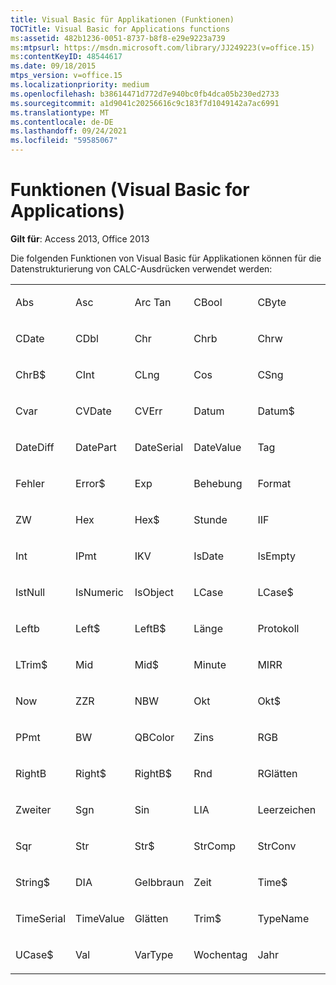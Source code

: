 ```yaml
---
title: Visual Basic für Applikationen (Funktionen)
TOCTitle: Visual Basic for Applications functions
ms:assetid: 482b1236-0051-8737-b8f8-e29e9223a739
ms:mtpsurl: https://msdn.microsoft.com/library/JJ249223(v=office.15)
ms:contentKeyID: 48544617
ms.date: 09/18/2015
mtps_version: v=office.15
ms.localizationpriority: medium
ms.openlocfilehash: b38614471d772d7e940bc0fb4dca05b230ed2733
ms.sourcegitcommit: a1d9041c20256616c9c183f7d1049142a7ac6991
ms.translationtype: MT
ms.contentlocale: de-DE
ms.lasthandoff: 09/24/2021
ms.locfileid: "59585067"
---
```

# <a name="visual-basic-for-applications-functions"></a>Funktionen (Visual Basic for Applications)


**Gilt für**: Access 2013, Office 2013

Die folgenden Funktionen von Visual Basic für Applikationen können für die Datenstrukturierung von CALC-Ausdrücken verwendet werden:

<table style="width:100%;">
<colgroup>
<col style="width: 16%" />
<col style="width: 16%" />
<col style="width: 16%" />
<col style="width: 16%" />
<col style="width: 16%" />
<col style="width: 16%" />
</colgroup>
<tbody>
<tr class="odd">
<td><p>Abs</p></td>
<td><p>Asc</p></td>
<td><p>Arc Tan</p></td>
<td><p>CBool</p></td>
<td><p>CByte</p></td>
<td><p>CCur</p></td>
</tr>
<tr class="even">
<td><p>CDate</p></td>
<td><p>CDbl</p></td>
<td><p>Chr</p></td>
<td><p>Chrb</p></td>
<td><p>Chrw</p></td>
<td><p>Chr$</p></td>
</tr>
<tr class="odd">
<td><p>ChrB$</p></td>
<td><p>CInt</p></td>
<td><p>CLng</p></td>
<td><p>Cos</p></td>
<td><p>CSng</p></td>
<td><p>CStr</p></td>
</tr>
<tr class="even">
<td><p>Cvar</p></td>
<td><p>CVDate</p></td>
<td><p>CVErr</p></td>
<td><p>Datum</p></td>
<td><p>Datum$</p></td>
<td><p>DateAdd</p></td>
</tr>
<tr class="odd">
<td><p>DateDiff</p></td>
<td><p>DatePart</p></td>
<td><p>DateSerial</p></td>
<td><p>DateValue</p></td>
<td><p>Tag</p></td>
<td><p>GDA</p></td>
</tr>
<tr class="even">
<td><p>Fehler</p></td>
<td><p>Error$</p></td>
<td><p>Exp</p></td>
<td><p>Behebung</p></td>
<td><p>Format</p></td>
<td><p>Format$</p></td>
</tr>
<tr class="odd">
<td><p>ZW</p></td>
<td><p>Hex</p></td>
<td><p>Hex$</p></td>
<td><p>Stunde</p></td>
<td><p>IIF</p></td>
<td><p>InStr</p></td>
</tr>
<tr class="even">
<td><p>Int</p></td>
<td><p>IPmt</p></td>
<td><p>IKV</p></td>
<td><p>IsDate</p></td>
<td><p>IsEmpty</p></td>
<td><p>ISTFEHLER</p></td>
</tr>
<tr class="odd">
<td><p>IstNull</p></td>
<td><p>IsNumeric</p></td>
<td><p>IsObject</p></td>
<td><p>LCase</p></td>
<td><p>LCase$</p></td>
<td><p>Left</p></td>
</tr>
<tr class="even">
<td><p>Leftb</p></td>
<td><p>Left$</p></td>
<td><p>LeftB$</p></td>
<td><p>Länge</p></td>
<td><p>Protokoll</p></td>
<td><p>LTrim</p></td>
</tr>
<tr class="odd">
<td><p>LTrim$</p></td>
<td><p>Mid</p></td>
<td><p>Mid$</p></td>
<td><p>Minute</p></td>
<td><p>MIRR</p></td>
<td><p>Monat</p></td>
</tr>
<tr class="even">
<td><p>Now</p></td>
<td><p>ZZR</p></td>
<td><p>NBW</p></td>
<td><p>Okt</p></td>
<td><p>Okt$</p></td>
<td><p>RMZ</p></td>
</tr>
<tr class="odd">
<td><p>PPmt</p></td>
<td><p>BW</p></td>
<td><p>QBColor</p></td>
<td><p>Zins</p></td>
<td><p>RGB</p></td>
<td><p>Recht</p></td>
</tr>
<tr class="even">
<td><p>RightB</p></td>
<td><p>Right$</p></td>
<td><p>RightB$</p></td>
<td><p>Rnd</p></td>
<td><p>RGlätten</p></td>
<td><p>RTrim$</p></td>
</tr>
<tr class="odd">
<td><p>Zweiter</p></td>
<td><p>Sgn</p></td>
<td><p>Sin</p></td>
<td><p>LIA</p></td>
<td><p>Leerzeichen</p></td>
<td><p>Leerraum$</p></td>
</tr>
<tr class="even">
<td><p>Sqr</p></td>
<td><p>Str</p></td>
<td><p>Str$</p></td>
<td><p>StrComp</p></td>
<td><p>StrConv</p></td>
<td><p>Zeichenfolge</p></td>
</tr>
<tr class="odd">
<td><p>String$</p></td>
<td><p>DIA</p></td>
<td><p>Gelbbraun</p></td>
<td><p>Zeit</p></td>
<td><p>Time$</p></td>
<td><p>Timer</p></td>
</tr>
<tr class="even">
<td><p>TimeSerial</p></td>
<td><p>TimeValue</p></td>
<td><p>Glätten</p></td>
<td><p>Trim$</p></td>
<td><p>TypeName</p></td>
<td><p>UCase</p></td>
</tr>
<tr class="odd">
<td><p>UCase$</p></td>
<td><p>Val</p></td>
<td><p>VarType</p></td>
<td><p>Wochentag</p></td>
<td><p>Jahr</p></td>
<td><p><br />
</p></td>
</tr>
</tbody>
</table>

